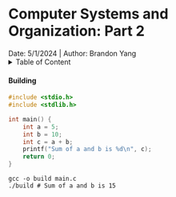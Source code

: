 # **Computer Systems and Organization: Part 2**

<span class="subtitle">
Date: 5/1/2024 | Author: Brandon Yang
</span>

<details><summary>Table of Content</summary>

</details>

#### **Building**

```c
#include <stdio.h>
#include <stdlib.h>

int main() {
    int a = 5;
    int b = 10;
    int c = a + b;
    printf("Sum of a and b is %d\n", c);
    return 0;
}
```

```shell
gcc -o build main.c
./build # Sum of a and b is 15
```
